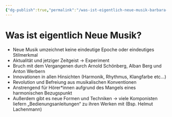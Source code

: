 ```yaml
---
{"dg-publish":true,"permalink":"/was-ist-eigentlich-neue-musik-barbara-barthelmes/"}
---
```


# Was ist eigentlich Neue Musik?
- Neue Musik umzeichnet keine eindeutige Epoche oder eindeutiges Stilmerkmal
- Aktualität und jetziger Zeitgeist → Experiment
- Bruch mit dem Vergangenen durch Arnold Schönberg, Alban Berg und Anton Werbern
- Innovationen in allen Hinsichten (Harmonik, Rhythmus, Klangfarbe etc...)
- Revolution und Befreiung aus musikalischen Konventionen
- Anstrengend für Hörer\*innen aufgrund des Mangels eines harmonischen Bezugspunkt
- Außerdem gibt es neue Formen und Techniken → viele Komponisten liefern „Bedienungsanleitungen“ zu ihren Werken mit (Bsp. Helmut Lachenmann)